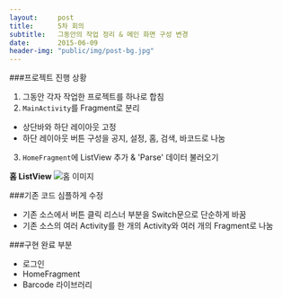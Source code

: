 ```yaml
---
layout:     post
title:      5차 회의
subtitle:   그동안의 작업 정리 & 메인 화면 구성 변경
date:       2015-06-09
header-img: "public/img/post-bg.jpg"
---
```


###프로젝트 진행 상황  

1. 그동안 각자 작업한 프로젝트를 하나로 합침  
2. `MainActivity`를 Fragment로 분리  
  - 상단바와 하단 레이아웃 고정  
  - 하단 레이아웃 버튼 구성을 공지, 설정, 홈, 검색, 바코드로 나눔  
3. `HomeFragment`에 ListView 추가 & 'Parse' 데이터 불러오기  

**홈 ListView**
![홈 이미지](/Softcone/public/img/0609home.png)  



###기존 코드 심플하게 수정  
- 기존 소스에서 버튼 클릭 리스너 부분을 Switch문으로 단순하게 바꿈  
- 기존 소스의 여러 Activity를 한 개의 Activity와 여러 개의 Fragment로 나눔  



###구현 완료 부분  
- 로그인  
- HomeFragment  
- Barcode 라이브러리  
